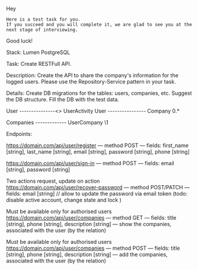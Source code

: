 Hey

    Here is a test task for you.
    If you succeed and you will complete it, we are glad to see you at the next stage of interviewing.

Good luck!

Stack:
    Lumen
    PostgreSQL


Task:
Create RESTFull API.

Description:
Create the API to share the company's information for the logged users.
Please use the Repository-Service pattern in your task.


Details:
Create DB migrations for the tables: users, companies, etc.
Suggest the DB structure. Fill the DB with the test data.


User   ---------------<> UserActivity
User   ----------------  Company
                    0.*

Companies -------------  UserCompany
                    \1

Endpoints:

https://domain.com/api/user/register
  — method POST
  — fields: first_name [string], last_name [string], email [string], password [string], phone [string]

https://domain.com/api/user/sign-in
  — method POST
  — fields: email [string], password [string]

Two actions request, update on action
https://domain.com/api/user/recover-password
  — method POST/PATCH 
  — fields: email [string] // allow to update the password via email token
  (todo: disable active account, change state and lock )

Must be available only for authorised users
https://domain.com/api/user/companies
  — method GET
  — fields: title [string], phone [string], description [string]
  — show the companies, associated with the user (by the relation)

Must be available only for authorised users
https://domain.com/api/user/companies
  — method POST
  — fields: title [string], phone [string], description [string]
  — add the companies, associated with the user (by the relation)